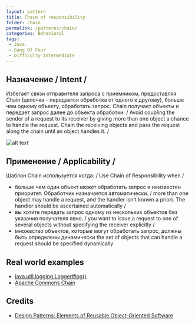 ```yaml
---
layout: pattern
title: Chain of responsibility
folder: chain
permalink: /patterns/chain/
categories: Behavioral
tags:
 - Java
 - Gang Of Four
 - Difficulty-Intermediate
---
```


## Назначение / Intent /
Избегает связи отправителя запроса с приемником, предоставляя Chain (цепочка - передается обработка от одного к другому), больше чем одному объекту, обработать запрос. Chain получает объекты и передает запрос далее до объекта обработки.   / Avoid coupling the sender of a request to its receiver by giving
more than one object a chance to handle the request. Chain the receiving
objects and pass the request along the chain until an object handles it. /

![alt text](./etc/chain_1.png "Chain of Responsibility")

## Применение  / Applicability /
Шаблон Chain используется когда:  / Use Chain of Responsibility when /

* больше чем один объект может обработать запрос и неизвестен приоритет. Обработчик назначается автоматически.  / more than one object may handle a request, and the handler isn't known a priori. The handler should be ascertained automatically /
* вы хотите передать запрос одному из нескольких объектов без указания получателя явно.   / you want to issue a request to one of several objects without specifying the receiver explicitly /
* множество объектов, которые могут обработать запрос, должны быть определены динамически the set of objects that can handle a request should be specified dynamically

## Real world examples

* [java.util.logging.Logger#log()](http://docs.oracle.com/javase/8/docs/api/java/util/logging/Logger.html#log%28java.util.logging.Level,%20java.lang.String%29)
* [Apache Commons Chain](https://commons.apache.org/proper/commons-chain/index.html)

## Credits

* [Design Patterns: Elements of Reusable Object-Oriented Software](http://www.amazon.com/Design-Patterns-Elements-Reusable-Object-Oriented/dp/0201633612)
